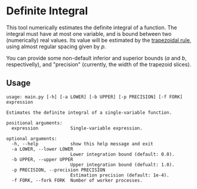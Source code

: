Definite Integral
=================

This tool numerically estimates the definite integral of a function. The integral must have at most one variable, and is bound between two (numerically) real values. Its value will be estimated by the [trapezoidal rule][trapezoidal-rule], using almost regular spacing given by _p_.

[trapezoidal-rule]: http://en.wikipedia.org/wiki/Trapezoidal_rule

You can provide some non-default inferior and superior bounds (_a_ and _b_, respectivelly), and "precision" (currently, the width of the trapezoid slices).

## Usage

```text
usage: main.py [-h] [-a LOWER] [-b UPPER] [-p PRECISION] [-f FORK] expression

Estimates the definite integral of a single-variable function.

positional arguments:
  expression            Single-variable expression.

optional arguments:
  -h, --help            show this help message and exit
  -a LOWER, --lower LOWER
                        Lower integration bound (default: 0.0).
  -b UPPER, --upper UPPER
                        Upper integration bound (defualt: 1.0).
  -p PRECISION, --precision PRECISION
                        Estimation precision (default: 1e-4).
  -f FORK, --fork FORK  Number of worker processes.
```


